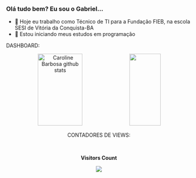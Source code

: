 ###  Olá tudo bem? Eu sou o Gabriel...

- 🔭 Hoje eu trabalho como Técnico de TI para a Fundação FIEB, na escola SESI de Vitória da Conquista-BA
- 🌱 Estou iniciando meus estudos em programação

DASHBOARD:
<div align="center">  
  <img width="49%" height="195px" src="https://github-readme-stats.vercel.app/api?username=carolbarbosa101&show_icons=true&count_private=true&hide_border=true&title_color=ff91a4&icon_color=ff91a4&text_color=c9d1d9&bg_color=0d1117" alt="Caroline Barbosa github stats" /> 
  <img width="41%" height="195px" src="https://github-readme-stats.vercel.app/api/top-langs/?username=carolbarbosa101&layout=compact&hide_border=true&title_color=ff91a4&text_color=ff91a4&bg_color=0d1117" />


CONTADORES DE VIEWS:
<div align="center">
  <br><p align="centre"><b>Visitors Count</b></p>  
  <p align="center"><img align="center" src="https://profile-counter.glitch.me/{GabrielEngDev}/count.svg" /></p> 
  <br>
</div>

